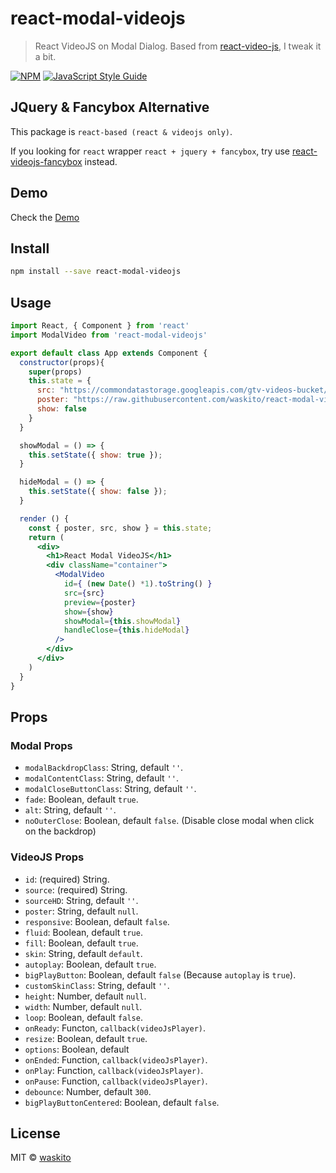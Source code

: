 # react-modal-videojs

> React VideoJS on Modal Dialog. Based from [react-video-js](https://github.com/sylvesteraswin/react-video-js), I tweak it a bit.

[![NPM](https://img.shields.io/npm/v/react-modal-videojs.svg)](https://www.npmjs.com/package/react-modal-videojs) [![JavaScript Style Guide](https://img.shields.io/badge/code_style-standard-brightgreen.svg)](https://standardjs.com)

## JQuery & Fancybox Alternative
This package is `react-based (react & videojs only)`.

If you looking for `react` wrapper `react + jquery + fancybox`, try use [react-videojs-fancybox](https://www.npmjs.com/package/react-videojs-fancybox) instead.

## Demo

Check the [Demo](https://waskito.github.io/react-modal-videojs)

## Install

```bash
npm install --save react-modal-videojs
```

## Usage

```jsx
import React, { Component } from 'react'
import ModalVideo from 'react-modal-videojs'

export default class App extends Component {
  constructor(props){
    super(props)
    this.state = {
      src: "https://commondatastorage.googleapis.com/gtv-videos-bucket/sample/ElephantsDream.mp4",
      poster: "https://raw.githubusercontent.com/waskito/react-modal-videojs/master/example/public/preview.png",
      show: false
    }
  }

  showModal = () => {
    this.setState({ show: true });
  }

  hideModal = () => {
    this.setState({ show: false });
  }

  render () {
    const { poster, src, show } = this.state;
    return (
      <div>
        <h1>React Modal VideoJS</h1>
        <div className="container">
          <ModalVideo
            id={ (new Date() *1).toString() }
            src={src}
            preview={poster}
            show={show}
            showModal={this.showModal}
            handleClose={this.hideModal}
          />
        </div>
      </div>
    )
  }
}

```

## Props

### Modal Props
* `modalBackdropClass`: String, default `''`.
* `modalContentClass`: String, default `''`.
* `modalCloseButtonClass`: String, default `''`.
* `fade`: Boolean, default `true`.
* `alt`: String, default `''`.
* `noOuterClose`: Boolean, default `false`. (Disable close modal when click on the backdrop)

### VideoJS Props
* `id`: (required) String.
* `source`: (required) String.
* `sourceHD`: String, default `''`.
* `poster`: String, default `null`.
* `responsive`: Boolean, default `false`.
* `fluid`: Boolean, default `true`.
* `fill`: Boolean, default `true`.
* `skin`: String, default `default`.
* `autoplay`: Boolean, default `true`.
* `bigPlayButton`: Boolean, default `false` (Because `autoplay` is `true`).
* `customSkinClass`: String, default `''`.
* `height`: Number, default `null`.
* `width`: Number, default `null`.
* `loop`: Boolean, default `false`.
* `onReady`: Functon, `callback(videoJsPlayer)`.
* `resize`: Boolean, default `true`.
* `options`: Boolean, default
* `onEnded`: Function, `callback(videoJsPlayer)`.
* `onPlay`: Function, `callback(videoJsPlayer)`.
* `onPause`: Function, `callback(videoJsPlayer)`.
* `debounce`: Number, default `300`.
* `bigPlayButtonCentered`: Boolean, default `false`.

## License

MIT © [waskito](https://github.com/waskito)

